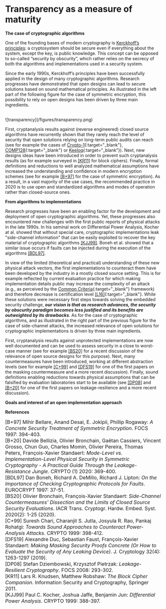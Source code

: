 # Transparency as a measure of maturity

**The case of cryptographic algorithms**

One of the founding bases of modern cryptography is [Kerckhoff’s principles](https://en.wikipedia.org/wiki/Kerckhoffs_principle): 
a cryptosystem should be secure even if everything about the system, except the key, 
is public knowledge. This concept can be opposed to so-called “security by obscurity”, 
which rather relies on the secrecy of both the algorithms and implementations used
in a security system.

Since the early 1990s, Kerckhoff’s principles have been successfully
applied in the design of many cryptographic algorithms. Research progresses have demonstrated that 
open designs can lead to secure solutions based on sound mathematical principles. 
As illustrated in the left part of the following figure for the case of symmetric encryption, 
this possibility to rely on open designs has been driven by three main ingredients.

<br/>
![transparency](/figures/transparency.png)
<br/>

First, cryptanalysis results against (reverse engineered) closed source algorithms
have recurrently shown that they rarely reach the level of security that open 
solutions relying on long-term public audits can reach (see for example the cases of
[Crypto-1](https://en.wikipedia.org/wiki/Crypto-1){:target="_blank"}, [COMP128](https://en.wikipedia.org/wiki/COMP128){:target="_blank"} 
or [Keeloq](https://en.wikipedia.org/wiki/KeeLoq){:target="_blank"}).
Next, new designs 
ideas have been introduced in order to prevent such cryptanalysis results (as for example
surveyed in [\[KR11\]](#KR11) for block ciphers). Finally, 
formal definitions and reductions to well analyzed mathematical assumptions have increased the 
understanding and confidence in modern encryption schemes (see for example
[\[B+97\]](#B+97) for the case of symmetric encryption). As a result, in a vast 
majority of the use cases, the recommended practice in 2020 is to use open and standardized 
algorithms and modes of operation rather than closed-source ones. 

**From algorithms to implementations**

Research progresses have been an enabling factor for the development and deployment of open cryptographic 
algorithms. Yet, these progresses also encountered new challenges with the first public 
reports of physical attacks in the late 1990s. In his seminal work on Differential Power 
Analysis, Kocher at al. showed that without special care, cryptographic implementations 
leak "side-channel information" that can be easily exploited to recover the key material of 
cryptographic algorithms [\[KJJ99\]](#KJJ99). Boneh et al. showed that a similar issue occurs 
if faults can be injected during the execution of the algorithms [\[BDL97\]](#BDL97). 

In view of the limited (theoretical and practical) understanding of these new physical attack 
vectors, the first implementations to counteract them have been developed by the industry in a 
mostly closed source setting. This is for example reflected by current evaluation practice 
for which making implementation details public may increase the complexity of an
attack (e.g., as perceived by the [Common Criteria](https://www.commoncriteriaportal.org/){:target="_blank"} framework) 
and therefore decrease is certification 
level [\[L16\]](/pdfs/Lomne_16.pdf){:target="_blank"}.
While these solutions were necessary first steps towards solving
the embedded security challenge, <strong><em>our vision is that as research advances, the security 
by obscurity paradigm becomes less justified and its benefits are outweighted by its drawbacks</em></strong>. 
As for the case of cryptographic algorithms, and as illustrated in the right part of the previous figure for 
the case of side-channel attacks, the increased relevance of open solutions for cryptographic
implementations is driven by three main ingredients. 

First, cryptanalysis results against unprotected implementations are now well documented and 
can be used to assess security in a close to worst-case manner (see for example [\[BS20\]](#BS20) for a
recent discussion of the relevance of open source designs for this purpose). 
Next, many countermeasures
have been introduced, working at different abstraction levels (see for example
[\[C+99\]](#C+99) and [\[DFS19\]](#DFS19) for one of the first papers on the masking countermeasure and a more recent discussion). 
Finally, sound definitions
enabling reductions towards physical assumptions that can be falsified by evaluation 
laboratories start to be available (see [\[DP08\]](#DP09) and [\[B+20\]](#B+20) for one of the first papers on leakage-resilience
and a more recent discussion).

**Goals and interest of an open implementation approach**

**References**

<font size="3">
<a name="B+97">[B+97]</a> Mihir Bellare, Anand Desai, E. Jokipii, Phillip Rogaway: <em>A Concrete Security Treatment of Symmetric Encryption</em>. FOCS 1997: 394-403.<br>
<a name="B+20">[B+20]</a> Davide Bellizia, Olivier Bronchain, Gaëtan Cassiers, Vincent Grosso, Chun Guo, Charles Momin, 
Olivier Pereira, Thomas Peters, François-Xavier Standaert:
<em>Mode-Level vs. Implementation-Level Physical Security in Symmetric Cryptography - A Practical Guide Through the Leakage-Resistance Jungle</em>. 
CRYPTO (1) 2020: 369-400.<br>
<a name="BDL97">[BDL97]</a> Dan Boneh, Richard A. DeMillo, Richard J. Lipton: <em>On the Importance of Checking Cryptographic Protocols for Faults</em>. EUROCRYPT 1997: 37-51.<br>
<a name="BS20">[BS20]</a> Olivier Bronchain, François-Xavier Standaert: <em>Side-Channel Countermeasures' Dissection and the Limits 
of Closed Source Security Evaluations</em>. IACR Trans. Cryptogr. Hardw. Embed. Syst. 2020(2): 1-25 (2020).<br>
<a name="C+99">[C+99]</a> Suresh Chari, Charanjit S. Jutla, Josyula R. Rao, Pankaj Rohatgi:
<em>Towards Sound Approaches to Counteract Power-Analysis Attacks</em>. CRYPTO 1999: 398-412.<br>
<a name="DFS19">[DFS19]</a> Alexandre Duc, Sebastian Faust, François-Xavier Standaert:
<em>Making Masking Security Proofs Concrete (Or How to Evaluate the Security of Any Leaking Device)</em>. J. Cryptology 32(4): 1263-1297 (2019).<br>
<a name="DP08">[DP08]</a> Stefan Dziembowski, Krzysztof Pietrzak: <em>Leakage-Resilient Cryptography</em>. FOCS 2008: 293-302.<br>
<a name="KR11">[KR11]</a> Lars R. Knudsen, Matthew Robshaw: <em>The Block Cipher Companion</em>. Information Security and Cryptography, Springer 2011.<br>
<a name="KJJ99">[KJJ99]</a> Paul C. Kocher, Joshua Jaffe, Benjamin Jun: <em>Differential Power Analysis</em>. CRYPTO 1999: 388-397.
</font>
